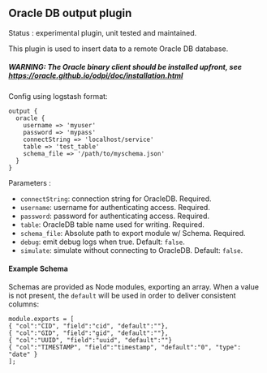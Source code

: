 Oracle DB output plugin
---

Status : experimental plugin, unit tested and maintained.

This plugin is used to insert data to a remote Oracle DB database.

##### WARNING: The Oracle binary client should be installed upfront, see https://oracle.github.io/odpi/doc/installation.html


Config using logstash format:
````
output {
  oracle {
    username => 'myuser'
    password => 'mypass'
    connectString => 'localhost/service'
    table => 'test_table'
    schema_file => '/path/to/myschema.json'
  }
}
````

Parameters :
* ``connectString``: connection string for OracleDB. Required.
* ``username``: username for authenticating access. Required.
* ``password``: password for authenticating access. Required.
* ``table``: OracleDB table name used for writing. Required.
* ``schema_file``: Absolute path to export module w/ Schema. Required.
* ``debug``: emit debug logs when true. Default: `false`.
* ``simulate``: simulate without connecting to OracleDB. Default: `false`.



#### Example Schema
Schemas are provided as Node modules, exporting an array. When a value is not present, the `default` will be used in order to deliver consistent columns:
```
module.exports = [
{ "col":"CID", "field":"cid", "default":""},
{ "col":"GID", "field":"gid", "default":""},
{ "col":"UUID", "field":"uuid", "default":""}
{ "col":"TIMESTAMP", "field":"timestamp", "default":"0", "type": "date" }
];
```
